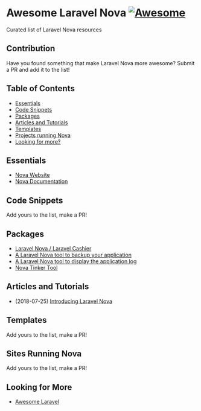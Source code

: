 # Awesome Laravel Nova [![Awesome](https://cdn.rawgit.com/sindresorhus/awesome/d7305f38d29fed78fa85652e3a63e154dd8e8829/media/badge.svg)](https://github.com/sindresorhus/awesome)

Curated list of Laravel Nova resources

## Contribution
Have you found something that make Laravel Nova more awesome? Submit a PR and add it to the list!

## Table of Contents
- [Essentials](#essentials)
- [Code Snippets](#code-snippets)
- [Packages](#packages)
- [Articles and Tutorials](#articles-and-tutorials)
- [Templates](#templates)
- [Projects running Nova](#sites-running-nova)
- [Looking for more?](#looking-for-more)

## Essentials
* [Nova Website](http://nova.laravel.com)
* [Nova Documentation](http://nova.laravel.com/docs)

## Code Snippets
Add yours to the list, make a PR!

## Packages
* [Laravel Nova / Laravel Cashier](https://github.com/themsaid/nova-cashier-manager)
* [A Laravel Nova tool to backup your application](https://github.com/spatie/nova-backup-tool)
* [A Laravel Nova tool to display the application log](https://github.com/spatie/nova-tail-tool)
* [Nova Tinker Tool](https://github.com/beyondcode/nova-tinker-tool)

## Articles and Tutorials
* (2018-07-25) [Introducing Laravel Nova](https://laravel-news.com/laravel-nova)

## Templates
Add yours to the list, make a PR!

## Sites Running Nova
Add yours to the list, make a PR!

## Looking for More
* [Awesome Laravel](https://github.com/chiraggude/awesome-laravel)

